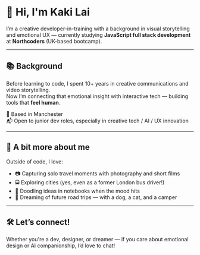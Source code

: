 # 👋 Hi, I'm Kaki Lai

I’m a creative developer-in-training with a background in visual storytelling and emotional UX — currently studying **JavaScript full stack development** at **Northcoders** (UK-based bootcamp).


---

## 📚 Background

Before learning to code, I spent 10+ years in creative communications and video storytelling.  
Now I’m connecting that emotional insight with interactive tech — building tools that **feel human**.

📍 Based in Manchester  
📬 Open to junior dev roles, especially in creative tech / AI / UX innovation

---

## 🧡 A bit more about me

Outside of code, I love:
- 📷 Capturing solo travel moments with photography and short films  
- 🚍 Exploring cities (yes, even as a former London bus driver!)  
- 🎨 Doodling ideas in notebooks when the mood hits  
- 🐾 Dreaming of future road trips — with a dog, a cat, and a camper

---

## 🛠️ Let’s connect!

Whether you're a dev, designer, or dreamer — if you care about emotional design or AI companionship, I’d love to chat!




